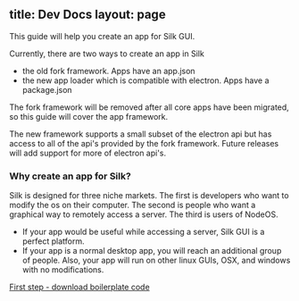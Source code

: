 title: Dev Docs
layout: page
---

This guide will help you create an app for Silk GUI.

Currently, there are two ways to create an app in Silk
- the old fork framework. Apps have an app.json
- the new app loader which is compatible with electron. Apps have a package.json

The fork framework will be removed after all core apps have been migrated,
so this guide will cover the app framework.

The new framework supports a small subset of the electron api but has access
to all of the api's provided by the fork framework. Future releases will add 
support for more of electron api's.

### Why create an app for Silk?

Silk is designed for three niche markets. The first is developers
who want to modify the os on their computer. The second is people who
want a graphical way to remotely access a server. The third is users of NodeOS.

- If your app would be useful while accessing a server, Silk GUI is a perfect
platform. 
- If your app is a normal desktop app, you will reach an additional group of people. 
Also, your app will run on other linux GUIs, OSX, and windows with no modifications.

[First step - download boilerplate code](boilerplate.html)
